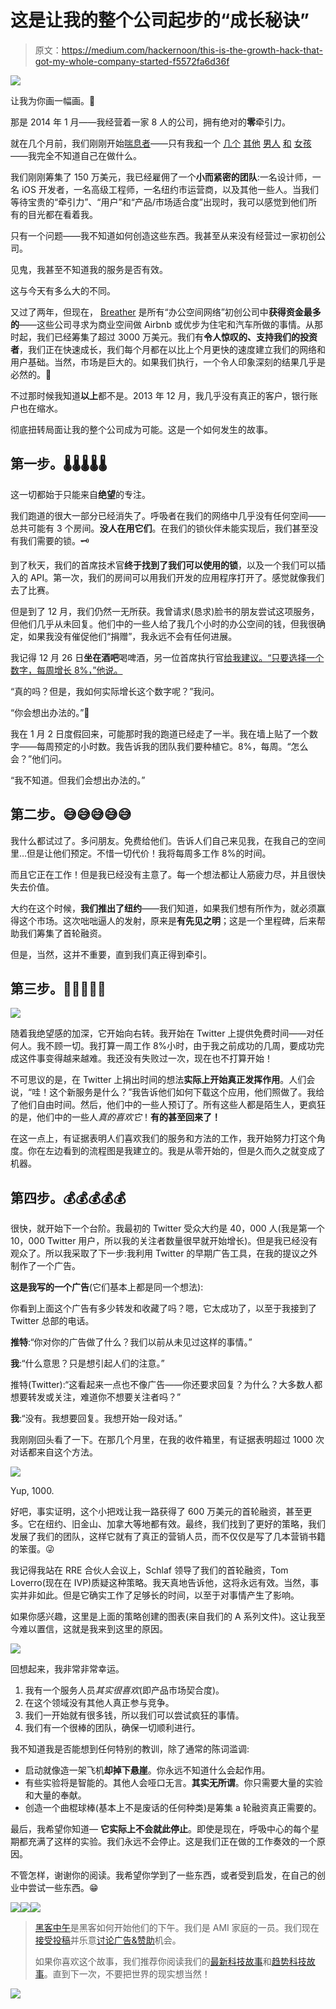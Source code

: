 # 这是让我的整个公司起步的“成长秘诀”

> 原文：<https://medium.com/hackernoon/this-is-the-growth-hack-that-got-my-whole-company-started-f5572fa6d36f>

![](img/37ce091e76a69b434d73423c094e9c14.png)

让我为你画一幅画。🌌

那是 2014 年 1 月——我经营着一家 8 人的公司，拥有绝对的**零**牵引力。

就在几个月前，我们刚刚开始[喘息者](http://breather.com)——只有我[和](https://www.linkedin.com/in/packy-mccormick-9883b354)一个 [几个](https://www.linkedin.com/in/chposchmann/en) [其他](https://www.linkedin.com/in/seraphinhochart) [男人](https://en.wikipedia.org/wiki/Evan_Prodromou) [和](https://www.linkedin.com/in/brandonreti) [女孩](https://www.linkedin.com/in/crizzi)——我完全不知道自己在做什么。

我们刚刚筹集了 150 万美元，我已经雇佣了一个**小而紧密的团队**:一名设计师，一名 iOS 开发者，一名高级工程师，一名纽约市运营商，以及其他一些人。当我们等待宝贵的“牵引力”、“用户”和“产品/市场适合度”出现时，我可以感觉到他们所有的目光都在看着我。

只有一个问题——我不知道如何创造这些东西。我甚至从来没有经营过一家初创公司。

见鬼，我甚至不知道我的服务是否有效。

这与今天有多么大的不同。

又过了两年，但现在， [Breather](https://breather.com/) 是所有“办公空间网络”初创公司中**获得资金最多的**——这些公司寻求为商业空间做 Airbnb 或优步为住宅和汽车所做的事情。从那时起，我们已经筹集了超过 3000 万美元。我们有**令人惊叹的、支持我们的投资者**，我们正在快速成长，我们每个月都在以比上个月更快的速度建立我们的网络和用户基础。当然，市场是巨大的。如果我们执行，一个令人印象深刻的结果几乎是必然的。🌠

不过那时候我知道**以上**都不是。2013 年 12 月，我几乎没有真正的客户，银行账户也在缩水。

彻底扭转局面让我的整个公司成为可能。这是一个如何发生的故事。

## 第一步。🌡🌡🌡🌡🌡

这一切都始于只能来自**绝望**的专注。

我们跑道的很大一部分已经消失了。呼吸者在我们的网络中几乎没有任何空间——总共可能有 3 个房间。**没人在用它们**。在我们的锁伙伴未能实现后，我们甚至没有我们需要的锁。🗝

到了秋天，我们的首席技术官**终于找到了我们可以使用的锁**，以及一个我们可以插入的 API。第一次，我们的房间可以用我们开发的应用程序打开了。感觉就像我们去了比赛。

但是到了 12 月，我们仍然一无所获。我曾请求(恳求)脸书的朋友尝试这项服务，但他们几乎从未回复。他们中的一些人给了我几个小时的办公空间的钱，但我很确定，如果我没有催促他们“捐赠”，我永远不会有任何进展。

我记得 12 月 26 日**坐在酒吧**喝啤酒，另一位首席执行官[给我建议。“只要选择一个数字，每周增长 8%，”他说。](/@mikaelcho)

“真的吗？但是，我如何实际增长这个数字呢？”我问。

“你会想出办法的。”🍻

我在 1 月 2 日度假回来，可能那时我的跑道已经走了一半。我在墙上贴了一个数字——每周预定的小时数。我告诉我的团队我们要种植它。8%，每周。“怎么会？”他们问。

“我不知道。但我们会想出办法的。”

## 第二步。😅😅😅😅😅

我什么都试过了。多问朋友。免费给他们。告诉人们自己来见我，在我自己的空间里…但是让他们预定。不惜一切代价！我将每周多工作 8%的时间。

而且它正在工作！但是我已经没有主意了。每一个想法都让人筋疲力尽，并且很快失去价值。

大约在这个时候，**我们推出了纽约**——我们知道，如果我们想有所作为，就必须赢得这个市场。这次咄咄逼人的发射，原来是**有先见之明**；这是一个里程碑，后来帮助我们筹集了首轮融资。

但是，当然，这并不重要，直到我们真正得到牵引。

## 第三步。🔑🔑🔑🔑🔑

![](img/eef1bfa90d83e4578568a663a7be5480.png)

随着我绝望感的加深，它开始向右转。我开始在 Twitter 上提供免费时间——对任何人。我不顾一切。我打算一周工作 8%小时，由于我之前成功的几周，要成功完成这件事变得越来越难。我还没有失败过一次，现在也不打算开始！

不可思议的是，在 Twitter 上捐出时间的想法**实际上开始真正发挥作用**。人们会说，“哇！这个新服务是什么？”我告诉他们如何下载这个应用，他们照做了。我给了他们自由时间。然后，他们中的一些人预订了。所有这些人都是陌生人，更疯狂的是，他们中的一些人*真的喜欢它*！**有的甚至回来了！**

在这一点上，有证据表明人们喜欢我们的服务和方法的工作，我开始努力打这个角度。你在左边看到的流程图是我建立的。我是从零开始的，但是久而久之就变成了机器。

## 第四步。💰💰💰💰💰

很快，就开始下一个台阶。我最初的 Twitter 受众大约是 40，000 人(我是第一个 10，000 Twitter 用户，所以我的关注者数量很早就开始增长)。但是我已经没有观众了。所以我采取了下一步:我利用 Twitter 的早期广告工具，在我的提议之外制作了一个广告。

**这是我写的一个广告**(它们基本上都是同一个想法):

你看到上面这个广告有多少转发和收藏了吗？嗯，它太成功了，以至于我接到了 Twitter 总部的电话。

**推特**:“你对你的广告做了什么？我们以前从未见过这样的事情。”

**我**:“什么意思？只是想引起人们的注意。”

推特(Twitter):“这看起来一点也不像广告——你还要求回复？为什么？大多数人都想要转发或关注，难道你不想要关注者吗？”

**我**:“没有。我想要回复。我想开始一段对话。”

我刚刚回头看了一下。在那几个月里，在我的收件箱里，有证据表明超过 1000 次对话都来自这个方法。

![](img/490b27dc7825e261eab74d5ed0a6b3b3.png)

Yup, 1000.

好吧，事实证明，这个小把戏让我一路获得了 600 万美元的首轮融资，甚至更多。它在纽约、旧金山、加拿大等地都有效。最终，我们找到了更好的策略，我们发展了我们的团队，这样它就有了真正的营销人员，而不仅仅是写了几本营销书籍的笨蛋。😜

我记得我站在 RRE 合伙人会议上，Schlaf 领导了我们的首轮融资，Tom Loverro(现在在 IVP)质疑这种策略。我天真地告诉他，这将永远有效。当然，事实并非如此。但是它确实工作了足够长的时间，以至于对事情产生了影响。

如果你感兴趣，这里是上面的策略创建的图表(来自我们的 A 系列文件)。这让我至今难以置信，这就是我来到这里的原因。

![](img/80fdef79c97e7474f2eac80ff8f52f14.png)

回想起来，我非常非常幸运。

1.  我有一个服务人员*其实很喜欢*(即产品市场契合度)。
2.  在这个领域没有其他人真正参与竞争。
3.  我们一开始就有很多钱，所以我们可以尝试疯狂的事情。
4.  我们有一个很棒的团队，确保一切顺利进行。

我不知道我是否能想到任何特别的教训，除了通常的陈词滥调:

*   启动就像造一架飞机**却掉下悬崖**。你永远不知道什么会起作用。
*   有些实验将是智能的。其他人会哑口无言。**其实无所谓**。你只需要大量的实验和大量的奉献。
*   创造一个曲棍球棒(基本上不是废话的任何种类)是筹集 a 轮融资真正需要的。

最后，我希望你知道— **它实际上不会就此停止**。即使是现在，呼吸中心的每个星期都充满了这样的实验。我们永远不会停止。这是我们正在做的工作奏效的一个原因。

不管怎样，谢谢你的阅读。我希望你学到了一些东西，或者受到启发，在自己的创业中尝试一些东西。😁

[![](img/50ef4044ecd4e250b5d50f368b775d38.png)](http://bit.ly/HackernoonFB)[![](img/979d9a46439d5aebbdcdca574e21dc81.png)](https://goo.gl/k7XYbx)[![](img/2930ba6bd2c12218fdbbf7e02c8746ff.png)](https://goo.gl/4ofytp)

> [黑客中午](http://bit.ly/Hackernoon)是黑客如何开始他们的下午。我们是 AMI 家庭的一员。我们现在[接受投稿](http://bit.ly/hackernoonsubmission)并乐意[讨论广告&赞助](mailto:partners@amipublications.com)机会。
> 
> 如果你喜欢这个故事，我们推荐你阅读我们的[最新科技故事](http://bit.ly/hackernoonlatestt)和[趋势科技故事](https://hackernoon.com/trending)。直到下一次，不要把世界的现实想当然！

[![](img/be0ca55ba73a573dce11effb2ee80d56.png)](https://goo.gl/Ahtev1)